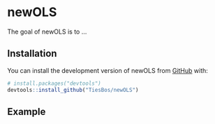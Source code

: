 
<!-- README.md is generated from README.Rmd. Please edit that file -->

# newOLS

<!-- badges: start -->
<!-- badges: end -->

The goal of newOLS is to …

## Installation

You can install the development version of newOLS from
[GitHub](https://github.com/TiesBos/newOLS) with:

``` r
# install.packages("devtools")
devtools::install_github("TiesBos/newOLS")
```

## Example
